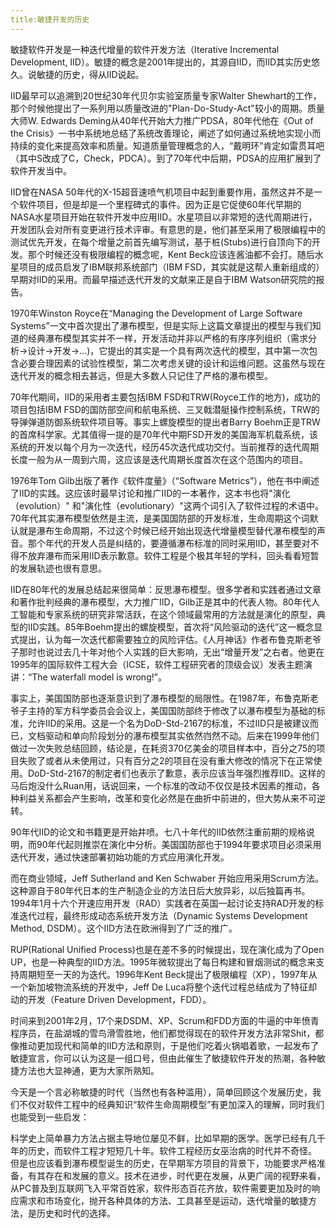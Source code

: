 ```yaml
---
title:敏捷开发的历史
---
```


敏捷软件开发是一种迭代增量的软件开发方法（Iterative Incremental Development, IID）。敏捷的概念是2001年提出的，其源自IID，而IID其实历史悠久。说敏捷的历史，得从IID说起。

IID最早可以追溯到20世纪30年代贝尔实验室质量专家Walter Shewhart的工作，那个时候他提出了一系列用以质量改进的"Plan-Do-Study-Act"较小的周期。质量大师W. Edwards Deming从40年代开始大力推广PDSA，80年代他在《Out of the Crisis》一书中系统地总结了系统改善理论，阐述了如何通过系统地实现小而持续的变化来提高效率和质量。知道质量管理概念的人，“戴明环”肯定如雷贯耳吧（其中S改成了C，Check，PDCA）。到了70年代中后期，PDSA的应用扩展到了软件开发当中。

IID曾在NASA 50年代的X-15超音速喷气机项目中起到重要作用，虽然这并不是一个软件项目，但是却是一个里程碑式的事件。因为正是它促使60年代早期的NASA ​水星项目开始在软件开发中应用IID。水星项目以非常短的迭代周期进行，开发团队会对所有变更进行技术评审。有意思的是，他们甚至采用了极限编程中的测试优先开发，在每个增量之前首先编写测试，基于桩(Stubs)进行自顶向下的开发。那个时候还没有极限编程的概念呢，Kent Beck应该连酱油都不会打。随后水星项目的成员启发了IBM联邦系统部门（IBM FSD，其实就是这帮人重新组成的）早期对IID的采用。而最早描述迭代开发的文献来正是自于IBM Watson研究院的报告。

1970年Winston Royce在“Managing the Development of Large Software Systems”一文中首次提出了瀑布模型，但是实际上这篇文章提出的模型与我们知道的经典瀑布模型其实并不一样，开发活动并非以严格的有序序列组织（需求分析->设计->开发->...)，它提出的其实是一个具有两次迭代的模型，其中第一次包含必要合理因素的试验性模型，第二次考虑关键的设计和运维问题。这虽然与现在迭代开发的概念相去甚远，但是大多数人只记住了严格的瀑布模型。

70年代期间，IID的采用者主要包括IBM FSD和TRW(Royce工作的地方)，成功的项目包括IBM FSD的国防部空间和航电系统、三叉戟潜艇操作控制系统，TRW的导弹弹道防御系统软件项目等。事实上螺旋模型的提出者Barry Boehm正是TRW的首席科学家。尤其值得一提的是70年代中期​FSD开发的美国海军机载系统，该系统的开发以每个月为一次迭代，经历45次迭代成功交付。当前推荐的迭代周期长度一般为从一周到六周，这应该是迭代周期长度首次在这个范围内的项目。

1976年Tom Gilb出版了著作《软件度量》（“Software Metrics”），他在书中阐述了IID的实践。这应该时最早讨论和推广IID的一本著作，这本书也将"演化（evolution）" 和"演化性（evolutionary）"这两个词引入了软件过程的术语中。70年代其实瀑布模型依然是主流，是美国国防部的开发标准，生命周期这个词默认就是瀑布生命周期，不过这个时候已经开始出现迭代增量模型替代瀑布模型的声音。​那个年代的开发人员是纠结的，要遵循瀑布标准的同时采用IID，甚至要对不得不放弃瀑布而采用IID表示歉意。软件工程是个极其年轻的学科，回头看看短暂的发展轨迹也很有意思。

IID在80年代的发展总结起来很简单：反思瀑布模型。很多学者和实践者通过文章和著作批判经典的瀑布模型，大力推广IID，Gilb正是其中的代表人物。80年代人工智能和专家系统的研究非常活跃，在这个领域最常用的方法就是演化的原型​，典型的IID实践。85年Boehm提出的螺旋模型，首次将“风险驱动的迭代”这一概念显式提出，认为每一次迭代都需要独立的风险评估。《人月神话》作者布鲁克斯老爷子那时也说过去几十年对他个人实践的巨大影响，无出“增量开发”之右者。他更在1995年的国际软件工程大会（ICSE，软件工程研究者的顶级会议）发表主题演讲：“The waterfall model is wrong!”。

事实上，美国国防部也逐渐意识到了瀑布模型的局限性。在1987年，布鲁克斯老爷子主持的军方科学委员会会议上，美国国防部终于修改了以瀑布模型为基础的标准，允许IID的采用。这是一个名为DoD-Std-2167的标准，不过IID只是被建议而已，文档驱动和单向阶段划分的​瀑布模型其实依然岿然不动。后来在1999年他们做过一次失败总结回顾，结论是，在耗资370亿美金的项目样本中，百分之75的项目失败了或者从未使用过，只有百分之2的项目在没有重大修改的情况下在正常使用。​DoD-Std-2167的制定者们也表示了歉意，表示应该当年强烈推荐IID。这样的马后炮没什么Ruan用，话说回来，一个标准的改动不仅仅是技术因素的推动，各种利益关系都会产生影响，改革和变化必然是在曲折中前进的，但大势从来不可逆转。

90年代IID的论文和书籍更是开始井喷。七八十年代的IID依然注重前期的规格说明，而90年代起则推崇在演化中分析。美国国防部也于1994年要求项目必须采用迭代开发，通过快速部署初始功能的方式应用演化开发。

而在商业领域，Jeff Sutherland and Ken Schwaber 开始应用采用Scrum方法。这种源自于80年代日本的生产制造企业的方法日后大放异彩，以后独篇再书。1994年1月十六个开速应用开发（RAD）实践者在英国一起讨论支持RAD开发的标准迭代过程，最终形成动态系统开发方法（Dynamic Systems Development Method, DSDM）。这个IID方法在欧洲得到了广泛的推广。

RUP(Rational Unified Process)也是在差不多的时候提出，现在演化成为了Open UP，也是一种典型的IID方法。1995年微软提出了每日构建和冒烟测试的概念来支持周期短至一天的为迭代。1996年Kent Beck提出了极限编程（XP），1997年从一个新加坡物流系统的开发中，Jeff De Luca将整个迭代过程总结成为了特征却动的开发（Feature Driven Development，FDD）。

时间来到2001年2月，17个来DSDM、XP、Scrum和FDD方面的牛逼的中年愤青程序员，在盐湖城的雪鸟滑雪胜地，他们都觉得现在的软件开发方法非常Shit，都像推动更加现代和简单的IID方法和原则，于是他们吃着火锅唱着歌，一起发布了敏捷宣言，你可以认为这是一组口号，但由此催生了敏捷软件开发的热潮，各种敏捷方法也大显神通，更为大家所熟知。

今天是一个言必称敏捷的时代（当然也有各种滥用），简单回顾这个发展历史，我们不仅对软件工程中的经典知识“软件生命周期模型”有更加深入的理解，同时我们也能受到一些启发：

科学史上简单暴力方法占据主导地位屡见不鲜，比如早期的医学。医学已经有几千年的历史，而软件工程才短短几十年。软件工程经历女巫治病的时代并不奇怪。
但是也应该看到瀑布模型诞生的历史，在早期军方项目的背景下，功能要求严格准备，有其存在和发展的意义。技术在进步，时代更在发展，从更广阔的视野来看，从PC普及到互联网飞入平常百姓家，软件形态百花齐放，软件需要更加及时的响应需求和市场变化，抛开各种具体的方法、工具甚至是运动，迭代增量的敏捷方法，是历史和时代的选择。
​